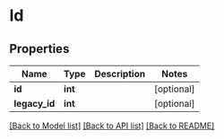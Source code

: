 # Id

## Properties
Name | Type | Description | Notes
------------ | ------------- | ------------- | -------------
**id** | **int** |  | [optional] 
**legacy_id** | **int** |  | [optional] 

[[Back to Model list]](../../README.md#documentation-for-models) [[Back to API list]](../../README.md#documentation-for-api-endpoints) [[Back to README]](../../README.md)

